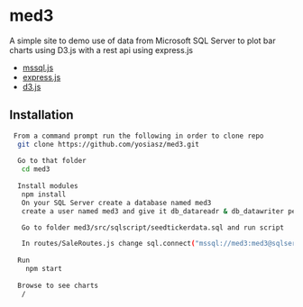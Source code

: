 # med3
A simple site to demo use of data from Microsoft SQL Server to plot
bar charts using D3.js with a rest api using express.js

* [mssql.js](https://www.npmjs.com/package/mssql)
* [express.js](https://www.npmjs.com/package/express)
* [d3.js](https://www.npmjs.com/package/d3)

## Installation 

```bash
 From a command prompt run the following in order to clone repo
  git clone https://github.com/yosiasz/med3.git
   
  Go to that folder
   cd med3
     
  Install modules
   npm install
   On your SQL Server create a database named med3
   create a user named med3 and give it db_datareadr & db_datawriter permissions to med3 database

   Go to folder med3/src/sqlscript/seedtickerdata.sql and run script

   In routes/SaleRoutes.js change sql.connect("mssql://med3:med3@sqlservername/med") to match your sqlservername
  
  Run
    npm start
    
  Browse to see charts
   /
```